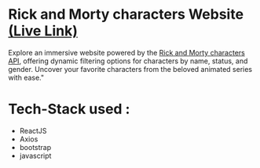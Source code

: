 # Rick and Morty characters Website [(Live Link)](https://rick-morty-aryan.vercel.app/)

Explore an immersive website powered by the [Rick and Morty characters API](https://rickandmortyapi.com/documentation/), offering dynamic filtering options for characters by name, status, and gender. Uncover your favorite characters from the beloved animated series with ease."

# Tech-Stack used :
- ReactJS
- Axios
- bootstrap
- javascript
